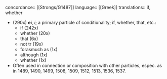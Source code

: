 concordance:: [[Strongs/G1487]] 
language:: [[Greek]] 
translations:: if, whether

- (290x) **ei**, *i*; a primary particle of conditionality; if, whether, that, etc.:
	- if (242x)
	- whether (20x)
	- that (6x)
	- not tr (19x)
	- forasmuch as (1x)
	- although (1x)
	- whether (1x)
- Often used in connection or composition with other particles, espec. as in 1489, 1490, 1499, 1508, 1509, 1512, 1513, 1536, 1537.